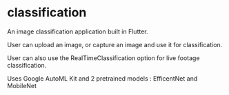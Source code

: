# classification

An image classification application built in Flutter.

User can upload an image, or capture an image and use it for classification.

User can also use the RealTimeClassification option for live footage classification.

Uses Google AutoML Kit and 2 pretrained models : EfficentNet and MobileNet


